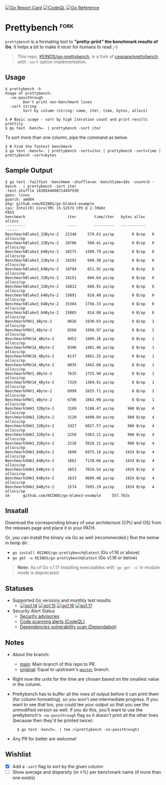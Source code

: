 [![Go Report Card](https://goreportcard.com/badge/github.com/KEINOS/go-prettybench)](https://goreportcard.com/report/github.com/KEINOS/go-prettybench)
[![CodeQL](https://github.com/KEINOS/go-prettybench/actions/workflows/codeql-analysis.yml/badge.svg)](https://github.com/KEINOS/go-prettybench/actions/workflows/codeql-analysis.yml)
[![Go Reference](https://pkg.go.dev/badge/github.com/KEINOS/go-prettybench.svg)](https://pkg.go.dev/github.com/KEINOS/go-prettybench)

# Prettybench <sub><sup><sup>FORK</sup></sup></sub>

`prettybench` is a formating tool to **"pretty-print" the benchmark results of Go**. It helps a bit to make it nicer for humans to read ;-)

> This repo, [KEINOS/go-prettybench](https://github.com/KEINOS/go-prettybench), is a fork of [cespare/prettybench](https://github.com/cespare/prettybench) with `-sort` option implementation.

## Usage

```shellsession
$ prettybench -h
Usage of prettybench:
  -no-passthrough
        Don't print non-benchmark lines
  -sort string
        Sort by column (string: name, iter, time, bytes, allocs)
```

```shellsession
$ # Basic usage - sort by high iteration count and print results prettily
$ go test -bench=. | prettybench -sort iter
```

To sort more than one column, pipe the command as below.

```shellsession
$ # Find the fastest benchmark
$ go test -bench=. | prettybench -sort=iter | prettybench -sort=time | prettybench -sort=bytes
```

## Sample Output

```shellsession
$ go test -failfast -benchmem -shuffle=on -benchtime=10s -count=5 -bench . | prettybench -sort iter
-test.shuffle 1630544600714497930
goos: linux
goarch: amd64
pkg: github.com/KEINOS/go-blake3-example
cpu: Intel(R) Core(TM) i5-5257U CPU @ 2.70GHz
PASS
benchmark                   iter        time/iter   bytes alloc        allocs
---------                   ----        ---------   -----------        ------
BenchmarkBlake3_32Byte-2   21348     579.62 μs/op        0 B/op   0 allocs/op
BenchmarkBlake3_32Byte-2   20786     580.41 μs/op        0 B/op   0 allocs/op
BenchmarkBlake3_64Byte-2   20275    1309.79 μs/op        0 B/op   0 allocs/op
BenchmarkBlake3_32Byte-2   19292     698.38 μs/op        0 B/op   0 allocs/op
BenchmarkBlake3_64Byte-2   18704     651.92 μs/op        0 B/op   0 allocs/op
BenchmarkBlake3_32Byte-2   18151     604.64 μs/op        0 B/op   0 allocs/op
BenchmarkBlake3_32Byte-2   16812     688.91 μs/op        0 B/op   0 allocs/op
BenchmarkBlake3_64Byte-2   15891     818.48 μs/op        0 B/op   0 allocs/op
BenchmarkBlake3_64Byte-2   15384    1756.33 μs/op        0 B/op   0 allocs/op
BenchmarkBlake3_64Byte-2   15085     814.88 μs/op        0 B/op   0 allocs/op
BenchmarkFNV1_4Byte-2       8626    1930.83 μs/op        8 B/op   1 allocs/op
BenchmarkFNV1_4Byte-2       8566    1956.97 μs/op        8 B/op   1 allocs/op
BenchmarkFNV1A_4Byte-2      8452    1499.16 μs/op        8 B/op   1 allocs/op
BenchmarkFNV1A_4Byte-2      8396    1401.46 μs/op        8 B/op   1 allocs/op
BenchmarkFNV1A_4Byte-2      8137    1661.25 μs/op        8 B/op   1 allocs/op
BenchmarkFNV1A_4Byte-2      8035    1442.88 μs/op        8 B/op   1 allocs/op
BenchmarkFNV1_4Byte-2       7635    1725.90 μs/op        8 B/op   1 allocs/op
BenchmarkFNV1A_4Byte-2      7329    1369.91 μs/op        8 B/op   1 allocs/op
BenchmarkFNV1_4Byte-2       6999    1625.71 μs/op        8 B/op   1 allocs/op
BenchmarkFNV1_4Byte-2       6796    1662.90 μs/op        8 B/op   1 allocs/op
BenchmarkSHA3_32Byte-2      3169    5188.47 μs/op      960 B/op   4 allocs/op
BenchmarkSHA3_32Byte-2      3120    4498.84 μs/op      960 B/op   4 allocs/op
BenchmarkSHA3_32Byte-2      2427    6027.57 μs/op      960 B/op   4 allocs/op
BenchmarkSHA3_32Byte-2      2258    5363.21 μs/op      960 B/op   4 allocs/op
BenchmarkSHA3_32Byte-2      2218    5628.21 μs/op      960 B/op   4 allocs/op
BenchmarkSHA3_64Byte-2      1698    6975.16 μs/op     1024 B/op   4 allocs/op
BenchmarkSHA3_64Byte-2      1662    7139.66 μs/op     1024 B/op   4 allocs/op
BenchmarkSHA3_64Byte-2      1653    7034.54 μs/op     1024 B/op   4 allocs/op
BenchmarkSHA3_64Byte-2      1633    8689.48 μs/op     1024 B/op   4 allocs/op
BenchmarkSHA3_64Byte-2      1574    7693.19 μs/op     1024 B/op   4 allocs/op
ok      github.com/KEINOS/go-blake3-example     557.763s
```

## Insatall

Download the corresponding binary of your architecture (CPU and OS) from the releases page and place it in your PATH.

Or, you can install the binary via Go as well (recommended.) Run the below in temp dir:

- `go install KEINOS/go-prettybench@latest` (Go v1.16 or above)
- `go get -u KEINOS/go-prettybench@latest` (Go v1.16 or below)

> **Note:** As of Go v.1.17 installing executables with '`go get -u`' in module mode is deprecated.

## Statuses

- Supported Go versions and monthly test results:
  - [![go1.14](https://github.com/KEINOS/go-prettybench/actions/workflows/runGo1_14.yml/badge.svg)](https://github.com/KEINOS/go-prettybench/actions/workflows/runGo1_14.yml)
  [![go1.15](https://github.com/KEINOS/go-prettybench/actions/workflows/runGo1_15.yml/badge.svg)](https://github.com/KEINOS/go-prettybench/actions/workflows/runGo1_15.yml)
  [![go1.16](https://github.com/KEINOS/go-prettybench/actions/workflows/runGo1_16.yml/badge.svg)](https://github.com/KEINOS/go-prettybench/actions/workflows/runGo1_16.yml)
  [![go1.17](https://github.com/KEINOS/go-prettybench/actions/workflows/runGo1_17.yml/badge.svg)](https://github.com/KEINOS/go-prettybench/actions/workflows/runGo1_17.yml)
- Security Alert Status
  - [Security advisories](https://github.com/KEINOS/go-prettybench/security/advisories)
  - [Code scanning alerts (CodeQL)](https://github.com/KEINOS/go-prettybench/security/code-scanning)
  - [Dependencies vulnerability scan (Dependabot)](https://github.com/KEINOS/go-prettybench/security/dependabot)

## Notes

- About the branch:
  - [main](https://github.com/KEINOS/go-prettybench/tree/original): Main branch of this repo to PR.
  - [original](https://github.com/KEINOS/go-prettybench/tree/original): Equal to upstream's [`master`](https://github.com/cespare/prettybench/tree/master) branch.
- Right now the units for the time are chosen based on the smallest value in the column.
- Prettybench has to buffer all the rows of output before it can print them (for
  column formatting), so you won't see intermediate progress. If you want to see
  that too, you could tee your output so that you see the unmodified version as
  well. If you do this, you'll want to use the prettybench's `-no-passthrough`
  flag so it doesn't print all the other lines (because then they'd be printed
  twice):

        $ go test -bench=. | tee >(prettybench -no-passthrough)

- Any PR for better are welcome!

## Wishlist

- [x] Add a `-sort` flag to sort by the given column
- [ ] Show average and dispersity (in ±%) per benchmark name (if more than one exists)